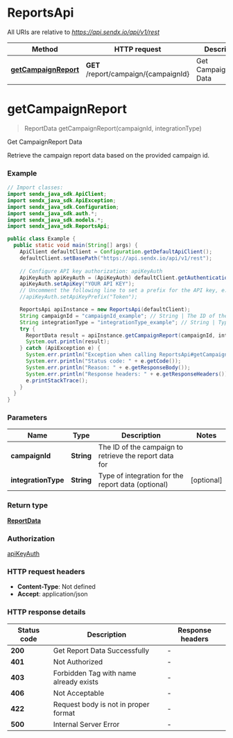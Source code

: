 # ReportsApi

All URIs are relative to *https://api.sendx.io/api/v1/rest*

| Method | HTTP request | Description |
|------------- | ------------- | -------------|
| [**getCampaignReport**](ReportsApi.md#getCampaignReport) | **GET** /report/campaign/{campaignId} | Get CampaignReport Data |


<a id="getCampaignReport"></a>
# **getCampaignReport**
> ReportData getCampaignReport(campaignId, integrationType)

Get CampaignReport Data

Retrieve the campaign report data based on the provided campaign id.

### Example
```java
// Import classes:
import sendx_java_sdk.ApiClient;
import sendx_java_sdk.ApiException;
import sendx_java_sdk.Configuration;
import sendx_java_sdk.auth.*;
import sendx_java_sdk.models.*;
import sendx_java_sdk.ReportsApi;

public class Example {
  public static void main(String[] args) {
    ApiClient defaultClient = Configuration.getDefaultApiClient();
    defaultClient.setBasePath("https://api.sendx.io/api/v1/rest");
    
    // Configure API key authorization: apiKeyAuth
    ApiKeyAuth apiKeyAuth = (ApiKeyAuth) defaultClient.getAuthentication("apiKeyAuth");
    apiKeyAuth.setApiKey("YOUR API KEY");
    // Uncomment the following line to set a prefix for the API key, e.g. "Token" (defaults to null)
    //apiKeyAuth.setApiKeyPrefix("Token");

    ReportsApi apiInstance = new ReportsApi(defaultClient);
    String campaignId = "campaignId_example"; // String | The ID of the campaign to retrieve the report data for
    String integrationType = "integrationType_example"; // String | Type of integration for the report data (optional)
    try {
      ReportData result = apiInstance.getCampaignReport(campaignId, integrationType);
      System.out.println(result);
    } catch (ApiException e) {
      System.err.println("Exception when calling ReportsApi#getCampaignReport");
      System.err.println("Status code: " + e.getCode());
      System.err.println("Reason: " + e.getResponseBody());
      System.err.println("Response headers: " + e.getResponseHeaders());
      e.printStackTrace();
    }
  }
}
```

### Parameters

| Name | Type | Description  | Notes |
|------------- | ------------- | ------------- | -------------|
| **campaignId** | **String**| The ID of the campaign to retrieve the report data for | |
| **integrationType** | **String**| Type of integration for the report data (optional) | [optional] |

### Return type

[**ReportData**](ReportData.md)

### Authorization

[apiKeyAuth](../README.md#apiKeyAuth)

### HTTP request headers

 - **Content-Type**: Not defined
 - **Accept**: application/json

### HTTP response details
| Status code | Description | Response headers |
|-------------|-------------|------------------|
| **200** | Get Report Data Successfully |  -  |
| **401** | Not Authorized |  -  |
| **403** | Forbidden Tag with name already exists |  -  |
| **406** | Not Acceptable |  -  |
| **422** | Request body is not in proper format |  -  |
| **500** | Internal Server Error |  -  |

